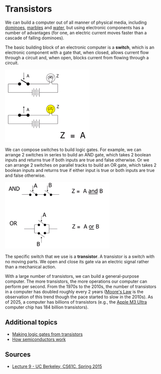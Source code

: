 # Transistors

We can build a computer out of all manner of physical media, including [dominoes](https://www.youtube.com/watch?v=OpLU__bhu2w), [marbles](https://www.youtube.com/watch?v=8BOvLL8ok8I) and [water](https://www.youtube.com/watch?v=IxXaizglscw), but using electronic components has a number of advantages (for one, an electric current moves faster than a cascade of falling dominoes).

The basic building block of an electronic computer is a **switch**, which is an electronic component with a gate that, when closed, allows current flow through a circuit and, when open, blocks current from flowing through a circuit.

![A switch.](img/switches.png)

We can compose switches to build logic gates. For example, we can arrange 2 switches in series to build an AND gate, which takes 2 boolean inputs and returns true if both inputs are true and false otherwise. Or we can arrange 2 switches on parallel tracks to build an OR gate, which takes 2 boolean inputs and returns true if either input is true or both inputs are true and false otherwise.

![An AND gate and an OR gate built from switches.](img/and_or_gates.png)

The specific switch that we use is a **transistor**. A transistor is a switch with no moving parts. We open and close its gate via an electric signal rather than a mechanical action.

With a large number of transistors, we can build a general-purpose computer. The more transistors, the more operations our computer can perform per second. From the 1970s to the 2010s, the number of transistors in a computer has doubled roughly every 2 years ([Moore's Law](https://en.wikipedia.org/wiki/Moore's_law) is the observation of this trend though the pace started to slow in the 2010s). As of 2025, a computer has billions of transistors (e.g., the [Apple M3 Ultra](https://en.wikipedia.org/wiki/Apple_M3) computer chip has 184 billion transistors).

## Additional topics

* [Making logic gates from transistors](https://www.youtube.com/watch?v=sTu3LwpF6XI&t=28s)
* [How semiconductors work](https://www.youtube.com/watch?v=33vbFFFn04k)

## Sources

* [Lecture 9 - UC Berkeley, CS61C, Spring 2015](https://www.youtube.com/watch?v=zpGzXfWRk70&list=PLhMnuBfGeCDM8pXLpqib90mDFJI-e1lpk&index=9)